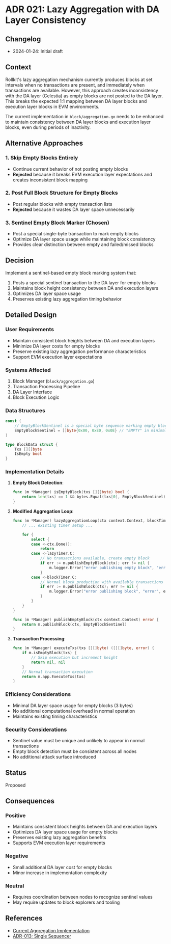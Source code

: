 # ADR 021: Lazy Aggregation with DA Layer Consistency

## Changelog

- 2024-01-24: Initial draft

## Context

Rollkit's lazy aggregation mechanism currently produces blocks at set intervals when no transactions are present, and immediately when transactions are available. However, this approach creates inconsistency with the DA layer (Celestia) as empty blocks are not posted to the DA layer. This breaks the expected 1:1 mapping between DA layer blocks and execution layer blocks in EVM environments.

The current implementation in `block/aggregation.go` needs to be enhanced to maintain consistency between DA layer blocks and execution layer blocks, even during periods of inactivity.

## Alternative Approaches

### 1. Skip Empty Blocks Entirely

- Continue current behavior of not posting empty blocks
- **Rejected** because it breaks EVM execution layer expectations and creates inconsistent block mapping

### 2. Post Full Block Structure for Empty Blocks

- Post regular blocks with empty transaction lists
- **Rejected** because it wastes DA layer space unnecessarily

### 3. Sentinel Empty Block Marker (Chosen)

- Post a special single-byte transaction to mark empty blocks
- Optimize DA layer space usage while maintaining block consistency
- Provides clear distinction between empty and failed/missed blocks

## Decision

Implement a sentinel-based empty block marking system that:

1. Posts a special sentinel transaction to the DA layer for empty blocks
2. Maintains block height consistency between DA and execution layers
3. Optimizes DA layer space usage
4. Preserves existing lazy aggregation timing behavior

## Detailed Design

### User Requirements

- Maintain consistent block heights between DA and execution layers
- Minimize DA layer costs for empty blocks
- Preserve existing lazy aggregation performance characteristics
- Support EVM execution layer expectations

### Systems Affected

1. Block Manager (`block/aggregation.go`)
2. Transaction Processing Pipeline
3. DA Layer Interface
4. Block Execution Logic

### Data Structures

```go
const (
    // EmptyBlockSentinel is a special byte sequence marking empty blocks
    EmptyBlockSentinel = []byte{0x00, 0xE0, 0x0E} // "EMPTY" in minimal form
)

type BlockData struct {
    Txs [][]byte
    IsEmpty bool
}
```

### Implementation Details

1. **Empty Block Detection**:

    ```go
    func (m *Manager) isEmptyBlock(txs [][]byte) bool {
        return len(txs) == 1 && bytes.Equal(txs[0], EmptyBlockSentinel)
    }
    ```

2. **Modified Aggregation Loop**:

    ```go
    func (m *Manager) lazyAggregationLoop(ctx context.Context, blockTimer *timTimer) {
        // ... existing timer setup ...

        for {
            select {
            case <-ctx.Done():
                return
            case <-lazyTimer.C:
                // No transactions available, create empty block
                if err := m.publishEmptyBlock(ctx); err != nil {
                    m.logger.Error("error publishing empty block", "error", err)
                }
            case <-blockTimer.C:
                // Normal block production with available transactions
                if err := m.publishBlock(ctx); err != nil {
                    m.logger.Error("error publishing block", "error", err)
                }
            }
        }
    }

    func (m *Manager) publishEmptyBlock(ctx context.Context) error {
        return m.publishBlock(ctx, EmptyBlockSentinel)
    }
    ```

3. **Transaction Processing**:

    ```go
    func (m *Manager) executeTxs(txs [][]byte) ([][]byte, error) {
        if m.isEmptyBlock(txs) {
            // Skip execution but increment height
            return nil, nil
        }
        // Normal transaction execution
        return m.app.ExecuteTxs(txs)
    }
    ```

### Efficiency Considerations

- Minimal DA layer space usage for empty blocks (3 bytes)
- No additional computational overhead in normal operation
- Maintains existing timing characteristics

### Security Considerations

- Sentinel value must be unique and unlikely to appear in normal transactions
- Empty block detection must be consistent across all nodes
- No additional attack surface introduced

## Status

Proposed

## Consequences

### Positive

- Maintains consistent block heights between DA and execution layers
- Optimizes DA layer space usage for empty blocks
- Preserves existing lazy aggregation benefits
- Supports EVM execution layer requirements

### Negative

- Small additional DA layer cost for empty blocks
- Minor increase in implementation complexity

### Neutral

- Requires coordination between nodes to recognize sentinel values
- May require updates to block explorers and tooling

## References

- [Current Aggregation Implementation](block/aggregation.go)
- [ADR-013: Single Sequencer](specs/lazy-adr/adr-013-single-sequencer.md)
